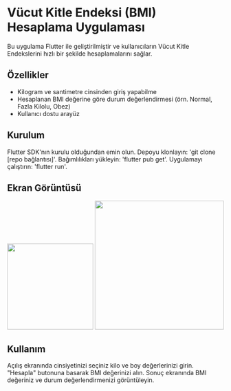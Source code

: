 # Vücut Kitle Endeksi (BMI) Hesaplama Uygulaması

Bu uygulama Flutter ile geliştirilmiştir ve kullanıcıların Vücut Kitle Endekslerini hızlı bir şekilde hesaplamalarını sağlar.

## Özellikler

- Kilogram ve santimetre cinsinden giriş yapabilme
- Hesaplanan BMI değerine göre durum değerlendirmesi (örn. Normal, Fazla Kilolu, Obez)
- Kullanıcı dostu arayüz

## Kurulum

Flutter SDK'nın kurulu olduğundan emin olun.
Depoyu klonlayın: 'git clone [repo bağlantısı]'.
Bağımlılıkları yükleyin: 'flutter pub get'.
Uygulamayı çalıştırın: 'flutter run'.

## Ekran Görüntüsü

<img src="https://github.com/aybukeoguz/vucut-kitle-endeksi-hesaplama/assets/80958621/20578335-56fe-4030-9944-9e3a009f4a2d" width="200">

<img src="https://github.com/aybukeoguz/vucut-kitle-endeksi-hesaplama/assets/80958621/610e7b2c-cc08-49f4-9106-ef1f66365609" width="300">


## Kullanım
Açılış ekranında cinsiyetinizi seçiniz kilo ve boy değerlerinizi girin.
"Hesapla" butonuna basarak BMI değerinizi alın.
Sonuç ekranında BMI değeriniz ve durum değerlendirmenizi görüntüleyin.
